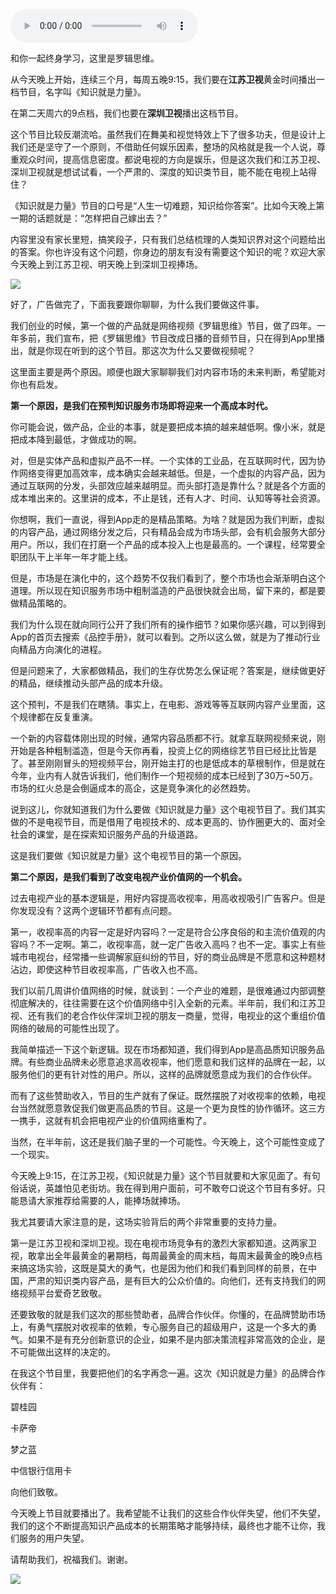 <audio src="http://igetoss.cdn.igetget.com/mp3/201807/27/201807271010339766511398.mp3" controls="controls">您的浏览器不支持 audio 标签。</audio><p>和你一起终身学习，这里是罗辑思维。</p><p>从今天晚上开始，连续三个月，每周五晚9:15，我们要在<b>江苏卫视</b>黄金时间播出一档节目，名字叫《知识就是力量》。</p><p>在第二天周六的9点档，我们也要在<b>深圳卫视</b>播出这档节目。</p><p>这个节目比较反潮流哈。虽然我们在舞美和视觉特效上下了很多功夫，但是设计上我们还是坚守了一个原则，不借助任何娱乐因素，整场的风格就是我一个人说，尊重观众时间，提高信息密度。都说电视的方向是娱乐，但是这次我们和江苏卫视、深圳卫视就是想试试看，一个严肃的、深度的知识类节目，能不能在电视上站得住？</p><p>《知识就是力量》节目的口号是“人生一切难题，知识给你答案”。比如今天晚上第一期的话题就是：“怎样把自己嫁出去？”</p><p>内容里没有家长里短，搞笑段子，只有我们总结梳理的人类知识界对这个问题给出的答案。你也许没有这个问题，你身边的朋友有没有需要这个知识的呢？欢迎大家今天晚上到江苏卫视、明天晚上到深圳卫视捧场。</p><img src="https://piccdn.igetget.com/img/201807/26/201807262027364673759441.jpg" /><p>好了，广告做完了，下面我要跟你聊聊，为什么我们要做这件事。</p><p>我们创业的时候，第一个做的产品就是网络视频《罗辑思维》节目，做了四年。一年多前，我们宣布，把《罗辑思维》节目改成日播的音频节目，只在得到App里播出，就是你现在听到的这个节目。那这次为什么又要做视频呢？</p><p>这里面主要是两个原因。顺便也跟大家聊聊我们对内容市场的未来判断，希望能对你也有启发。</p><p><b>第一个原因，是我们在预判知识服务市场即将迎来一个高成本时代。</b></p><p>你可能会说，做产品，企业的本事，就是要把成本搞的越来越低啊。像小米，就是把成本降到最低，才做成功的啊。</p><p>对，但是实体产品和虚拟产品不一样。一个实体的工业品，在互联网时代，因为协作网络变得更加高效率，成本确实会越来越低。但是，一个虚拟的内容产品，因为通过互联网的分发，头部效应越来越明显。而头部打造是靠什么？就是各个方面的成本堆出来的。这里讲的成本，不止是钱，还有人才、时间、认知等等社会资源。</p><p>你想啊，我们一直说，得到App走的是精品策略。为啥？就是因为我们判断，虚拟的内容产品，通过网络分发之后，只有精品会成为市场头部，会有机会服务大部分用户。所以，我们在打磨一个产品的成本投入上也是最高的。一个课程，经常要全职团队干上半年一年才能上线。</p><p>但是，市场是在演化中的，这个趋势不仅我们看到了，整个市场也会渐渐明白这个道理。所以现在知识服务市场中粗制滥造的产品很快就会出局，留下来的，都是要做精品策略的。</p><p>我们为什么现在就向同行公开了我们所有的操作细节？如果你感兴趣，可以到得到App的首页去搜索《品控手册》，就可以看到。之所以这么做，就是为了推动行业向精品方向演化的进程。</p><p>但是问题来了，大家都做精品，我们的生存优势怎么保证呢？答案是，继续做更好的精品，继续推动头部产品的成本升级。</p><p>这个预判，不是我们在瞎猜。事实上，在电影、游戏等等互联网内容产业里面，这个规律都在反复重演。</p><p>一个新的内容载体刚出现的时候，通常内容品质都不行。就拿互联网视频来说，刚开始是各种粗制滥造，但是今天你再看，投资上亿的网络综艺节目已经比比皆是了。甚至刚刚冒头的短视频平台，刚开始主打的也是低成本的草根制作，但是就在今年，业内有人就告诉我们，他们制作一个短视频的成本已经到了30万~50万。市场的红火总是会倒逼成本的高企，这是竞争演化的必然趋势。</p><p>说到这儿，你就知道我们为什么要做《知识就是力量》这个电视节目了。我们其实做的不是电视节目，而是借用了电视技术的、成本更高的、协作圈更大的、面对全社会的课堂，是在探索知识服务产品的升级道路。</p><p>这是我们要做《知识就是力量》这个电视节目的第一个原因。</p><p><b>第二个原因，是我们看到了改变电视产业价值网的一个机会。</b></p><p>过去电视产业的基本逻辑是，用好内容提高收视率，用高收视吸引广告客户。但是你发现没有？这两个逻辑环节都有点问题。</p><p>第一，收视率高的内容一定是好内容吗？一定是符合公序良俗的和主流价值观的内容吗？不一定啊。第二，收视率高，就一定广告收入高吗？也不一定。事实上有些城市电视台，经常播一些调解家庭纠纷的节目，好的商业品牌是不愿意和这种题材沾边，即使这种节目收视率高，广告收入也不高。</p><p>我们以前几周讲价值网络的时候，就谈到：一个产业的难题，是很难通过内部调整彻底解决的，往往需要在这个价值网络中引入全新的元素。半年前，我们和江苏卫视、还有我们的老合作伙伴深圳卫视的朋友一商量，觉得，电视业的这个重组价值网络的破局的可能性出现了。</p><p>我简单描述一下这个新逻辑。现在市场都知道，我们得到App是高品质知识服务品牌。有些商业品牌未必愿意追求高收视率，他们愿意和我们这样的品牌在一起，以服务他们的更有针对性的用户。所以，这样的品牌就愿意成为我们的合作伙伴。</p><p>而有了这些赞助收入，节目的生产就有了保证。既然摆脱了对收视率的依赖，电视台当然就愿意敦促我们做更高品质的节目。这是一个更为良性的协作循环。这三方一携手，这就有机会把电视产业的价值网络重构了。</p><p>当然，在半年前，这还是我们脑子里的一个可能性。今天晚上，这个可能性变成了一个现实。</p><p>今天晚上9:15，在江苏卫视，《知识就是力量》这个节目就要和大家见面了。有句俗话说，英雄怕见老街坊。我在得到用户面前，可不敢夸口说这个节目有多好。只能恳请大家推荐给需要的人，能捧场就捧场。</p><p>我尤其要请大家注意的是，这场实验背后的两个非常重要的支持力量。</p><p>第一是江苏卫视和深圳卫视。现在电视市场竞争有的激烈大家都知道。这两家卫视，敢拿出全年最黄金的暑期档，每周最黄金的周末档，每周末最黄金的晚9点档来搞这场实验，这既是莫大的勇气，也是因为他们和我们看到同样的前景，在中国，严肃的知识类内容产品，是有巨大的公众价值的。向他们，还有支持我们的网络视频平台爱奇艺致敬。</p><p>还要致敬的就是我们这次的那些赞助者，品牌合作伙伴。你懂的，在品牌赞助市场上，有勇气摆脱对收视率的依赖，专心服务自己的超级用户，这是一个多大的勇气。如果不是有充分创新意识的企业，如果不是内部决策流程非常高效的企业，是不可能做出这样的决定的。</p><p>在我这个节目里，我要把他们的名字再念一遍。这次《知识就是力量》的品牌合作伙伴有：</p><p>碧桂园</p><p>卡萨帝</p><p>梦之蓝</p><p>中信银行信用卡</p><p>向他们致敬。</p><p>今天晚上节目就要播出了。我希望能不让我们的这些合作伙伴失望，他们不失望，我们的这个不断提高知识产品成本的长期策略才能够持续，最终也才能不让你，我们服务的用户失望。</p><p>请帮助我们，祝福我们。谢谢。</p><img src="https://piccdn.igetget.com/img/201807/27/201807271411229953971133.jpg" />